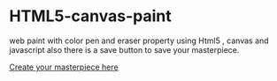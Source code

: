  # HTML5-canvas-paint 
 web paint with color pen and eraser property using Html5 , canvas and javascript
also there is a save button to save your masterpiece.

[Create your masterpiece here](https://mondal10.github.io/HTML5-canvas-paint/)
